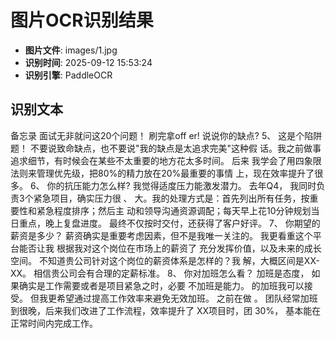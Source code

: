 # 图片OCR识别结果

- **图片文件**: images/1.jpg
- **识别时间**: 2025-09-12 15:53:24
- **识别引擎**: PaddleOCR

## 识别文本

备忘录
面试无非就问这20个问题！
刷完拿off er!
说说你的缺点?
5、
这是个陷阱题！
不要说致命缺点，也不要说"我的缺点是太追求完美"这种假
话。我之前做事追求细节，有时候会在某些不太重要的地方花太多时间。
后来
我学会了用四象限法则来管理优先级，把80%的精力放在20%最重要的事情
上，现在效率提升了很多。
6、
你的抗压能力怎么样?
我觉得适度压力能激发潜力。
去年Q4，
我同时负责3个紧急项目，确实压力很
、
大。我的处理方式是：首先列出所有任务，按重要性和紧急程度排序；然后主
动和领导沟通资源调配；每天早上花10分钟规划当日重点，晚上复盘进度。
最终不仅按时交付，还获得了客户好评。
7、
你期望的薪资是多少？
薪资确实是重要考虑因素，但不是我唯一关注的。
我更看重这个平台能否让我
根据我对这个岗位在市场上的薪资了
充分发挥价值，以及未来的成长空间。
不知道贵公司针对这个岗位的薪资体系是怎样的？我
解，大概区间是XX-XX。
相信贵公司会有合理的定薪标准。
8、
你对加班怎么看？
加班是态度，
如果确实是工作需要或者是项目紧急之时，必要
不加班是能力。
的加班我可以接受。
但我更希望通过提高工作效率来避免无效加班。
之前在做
。
团队经常加班到很晚，后来我们改进了工作流程，效率提升了
XX项目时，团
30%，
基本能在正常时间内完成工作。
